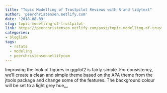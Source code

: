 ```yaml
---
title: "Topic Modelling of Trustpilot Reviews with R and tidytext"
author: 'peerchristensen.netlify.com'
date: '2018-08-09'
slug: topic-modelling-of-trustpilot-
link: https://peerchristensen.netlify.com/post/topic-modelling-of-trustpilot-reviews-with-r-and-tidytext/
categories:
- bloglink
tags:
  - rstats
  - modeling
  - peerchristensennetlifycom
---
```


Improving the look of figures in ggplot2 is fairly simple. For consistency, we’ll create a clean and simple theme based on the APA theme from the jtools package and change some of the features. The background colour will be set to a light grey hue[... <i class="fas fa-external-link-alt"></i>](https://peerchristensen.netlify.com/post/topic-modelling-of-trustpilot-reviews-with-r-and-tidytext/)

